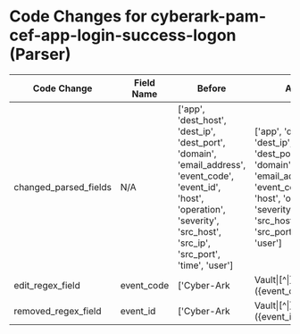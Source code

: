 # Code Changes for cyberark-pam-cef-app-login-success-logon (Parser)

| Code Change | Field Name | Before | After |
|-------------|------------|--------|-------|
| changed_parsed_fields | N/A | ['app', 'dest_host', 'dest_ip', 'dest_port', 'domain', 'email_address', 'event_code', 'event_id', 'host', 'operation', 'severity', 'src_host', 'src_ip', 'src_port', 'time', 'user'] | ['app', 'dest_host', 'dest_ip', 'dest_port', 'domain', 'email_address', 'event_code', 'host', 'operation', 'severity', 'src_host', 'src_ip', 'src_port', 'time', 'user'] |
| edit_regex_field | event_code | ['Cyber-Ark|Vault\|[^\|]+\|({event_code}\d+)'] | ['Cyber-Ark\|Vault\|[^\|]+\|({event_code}\d+)'] |
| removed_regex_field | event_id | ['Cyber-Ark|Vault\|[^\|]+\|({event_id}\d+)'] | [] |